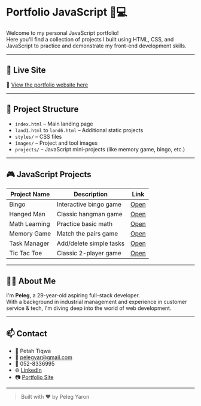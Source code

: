 # Portfolio JavaScript 🧠💻

Welcome to my personal JavaScript portfolio!  
Here you'll find a collection of projects I built using HTML, CSS, and JavaScript to practice and demonstrate my front-end development skills.

---

## 🔗 Live Site

🚀 [View the portfolio website here](https://pelegyar.github.io/portfolio_javascript/)

---

## 📁 Project Structure

- `index.html` – Main landing page
- `land1.html` to `land6.html` – Additional static projects
- `styles/` – CSS files
- `images/` – Project and tool images
- `projects/` – JavaScript mini-projects (like memory game, bingo, etc.)

---

## 🎮 JavaScript Projects

| Project Name    | Description              | Link                 |
|-----------------|--------------------------|----------------------|
| Bingo           | Interactive bingo game   | [Open](./projects/projectJavaScripte/bingo/index.html) |
| Hanged Man      | Classic hangman game     | [Open](./projects/projectJavaScripte/hangedManGame/index.html) |
| Math Learning   | Practice basic math      | [Open](./projects/projectJavaScripte/mathLerning/index.html) |
| Memory Game     | Match the pairs game     | [Open](./projects/projectJavaScripte/memoryGame/index.html) |
| Task Manager    | Add/delete simple tasks  | [Open](./projects/projectJavaScripte/taskManager/index.html) |
| Tic Tac Toe     | Classic 2-player game    | [Open](./projects/projectJavaScripte/ticTacToe/index.html) |

---

## 🙋‍♂️ About Me

I'm **Peleg**, a 29-year-old aspiring full-stack developer.  
With a background in industrial management and experience in customer service & tech, I'm diving deep into the world of web development.

---

## 📫 Contact

- 📍 Petah Tiqwa  
- 📧 pelegyar@gmail.com  
- 📱 052-8336995  
- 🌐 [LinkedIn](https://www.linkedin.com/in/peleg-yaron-20a15b25a)  
- 📷 [Portfolio Site](https://pelegyar.github.io/portfolio_javascript/)

---

> Built with ❤️ by Peleg Yaron
